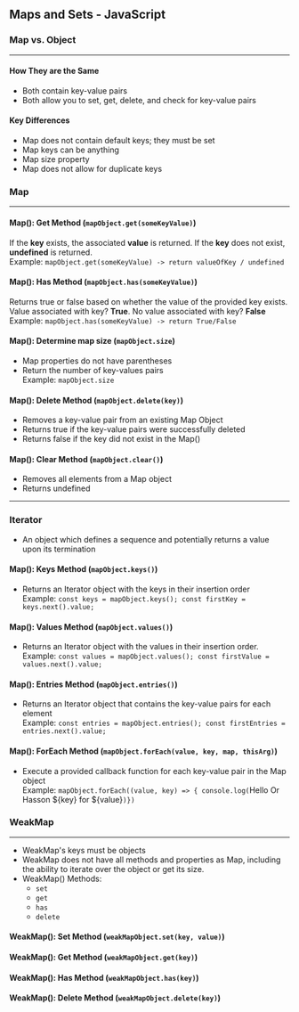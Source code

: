 ## Maps and Sets - JavaScript

### Map vs. Object

---

#### How They are the Same

- Both contain key-value pairs
- Both allow you to set, get, delete, and check for key-value pairs

#### Key Differences

- Map does not contain default keys; they must be set
- Map keys can be anything
- Map size property
- Map does not allow for duplicate keys

### Map

---

#### Map(): Get Method (`mapObject.get(someKeyValue)`)

If the **key** exists, the associated **value** is returned. If the **key** does not exist, **undefined** is returned.  
Example: `mapObject.get(someKeyValue) -> return valueOfKey / undefined`

#### Map(): Has Method (`mapObject.has(someKeyValue)`)

Returns true or false based on whether the value of the provided key exists.  
Value associated with key? **True**. No value associated with key? **False**  
Example: `mapObject.has(someKeyValue) -> return True/False`

#### Map(): Determine map size (`mapObject.size`)

- Map properties do not have parentheses
- Return the number of key-values pairs  
  Example: `mapObject.size`

#### Map(): Delete Method (`mapObject.delete(key)`)

- Removes a key-value pair from an existing Map Object
- Returns true if the key-value pairs were successfully deleted
- Returns false if the key did not exist in the Map()

#### Map(): Clear Method (`mapObject.clear()`)

- Removes all elements from a Map object
- Returns undefined

---

### Iterator

- An object which defines a sequence and potentially returns a value upon its termination

#### Map(): Keys Method (`mapObject.keys()`)

- Returns an Iterator object with the keys in their insertion order  
  Example: `const keys = mapObject.keys(); const firstKey = keys.next().value;`

#### Map(): Values Method (`mapObject.values()`)

- Returns an Iterator object with the values in their insertion order.  
  Example: `const values = mapObject.values(); const firstValue = values.next().value;`

#### Map(): Entries Method (`mapObject.entries()`)

- Returns an Iterator object that contains the key-value pairs for each element  
  Example: `const entries = mapObject.entries(); const firstEntries = entries.next().value;`

#### Map(): ForEach Method (`mapObject.forEach(value, key, map, thisArg)`)

- Execute a provided callback function for each key-value pair in the Map object  
  Example: `mapObject.forEach((value, key) => { console.log(`Hello Or Hasson ${key} for ${value}`)})`


### WeakMap

---

- WeakMap's keys must be objects
- WeakMap does not have all methods and properties as Map, including the ability to iterate over the object or get its size.
- WeakMap() Methods:
  - `set`
  - `get`
  - `has`
  - `delete`

#### WeakMap(): Set Method (`weakMapObject.set(key, value)`)
#### WeakMap(): Get Method (`weakMapObject.get(key)`)
#### WeakMap(): Has Method (`weakMapObject.has(key)`)
#### WeakMap(): Delete Method (`weakMapObject.delete(key)`)
  